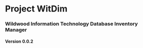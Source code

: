 # Project WitDim

### Wildwood Information Technology Database Inventory Manager

#### Version 0.0.2
